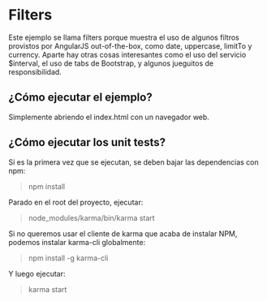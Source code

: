 # Filters

Este ejemplo se llama filters porque muestra el uso de algunos filtros provistos por AngularJS out-of-the-box, como date, uppercase, limitTo y currency. Aparte hay otras cosas interesantes como el uso del servicio $interval, el uso de tabs de Bootstrap, y algunos jueguitos de responsibilidad.

## ¿Cómo ejecutar el ejemplo?

Simplemente abriendo el index.html con un navegador web.

## ¿Cómo ejecutar los unit tests?

Si es la primera vez que se ejecutan, se deben bajar las dependencias con npm:
> npm install

Parado en el root del proyecto, ejecutar:
> node_modules/karma/bin/karma start

Si no queremos usar el cliente de karma que acaba de instalar NPM, podemos instalar karma-cli globalmente:
> npm install -g karma-cli

Y luego ejecutar:
> karma start

